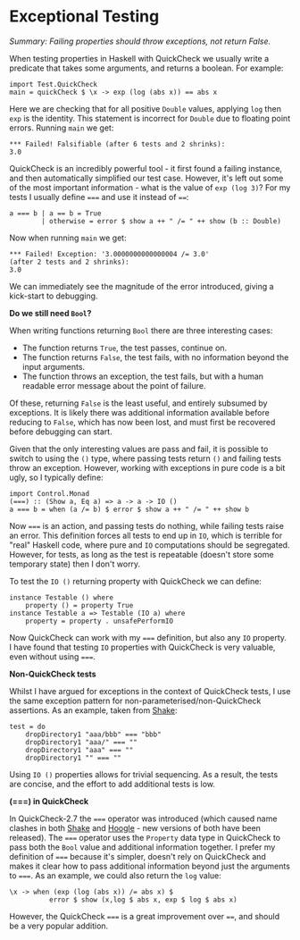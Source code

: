 # Exceptional Testing

_Summary: Failing properties should throw exceptions, not return False._

When testing properties in Haskell with QuickCheck we usually write a predicate that takes some arguments, and returns a boolean. For example:

    import Test.QuickCheck
    main = quickCheck $ \x -> exp (log (abs x)) == abs x

Here we are checking that for all positive `Double` values, applying `log` then `exp` is the identity. This statement is incorrect for `Double` due to floating point errors. Running `main` we get:

    *** Failed! Falsifiable (after 6 tests and 2 shrinks):
    3.0

QuickCheck is an incredibly powerful tool - it first found a failing instance, and then automatically simplified our test case. However, it's left out some of the most important information - what is the value of `exp (log 3)`? For my tests I usually define `===` and use it instead of `==`:

    a === b | a == b = True
			| otherwise = error $ show a ++ " /= " ++ show (b :: Double)

Now when running `main` we get:

    *** Failed! Exception: '3.0000000000000004 /= 3.0'
    (after 2 tests and 2 shrinks):
    3.0

We can immediately see the magnitude of the error introduced, giving a kick-start to debugging.

**Do we still need `Bool`?**

When writing functions returning `Bool` there are three interesting cases:

* The function returns `True`, the test passes, continue on.
* The function returns `False`, the test fails, with no information beyond the input arguments.
* The function throws an exception, the test fails, but with a human readable error message about the point of failure.

Of these, returning `False` is the least useful, and entirely subsumed by exceptions. It is likely there was additional information available before reducing to `False`, which has now been lost, and must first be recovered before debugging can start.

Given that the only interesting values are pass and fail, it is possible to switch to using the `()` type, where passing tests return `()` and failing tests throw an exception. However, working with exceptions in pure code is a bit ugly, so I typically define:

	import Control.Monad
    (===) :: (Show a, Eq a) => a -> a -> IO ()
    a === b = when (a /= b) $ error $ show a ++ " /= " ++ show b

Now `===` is an action, and passing tests do nothing, while failing tests raise an error. This definition forces all tests to end up in `IO`, which is terrible for "real" Haskell code, where pure and `IO` computations should be segregated. However, for tests, as long as the test is repeatable (doesn't store some temporary state) then I don't worry.

To test the `IO ()` returning property with QuickCheck we can define:

    instance Testable () where
        property () = property True
    instance Testable a => Testable (IO a) where
        property = property . unsafePerformIO

Now QuickCheck can work with my `===` definition, but also any `IO` property. I have found that testing `IO` properties with QuickCheck is very valuable, even without using `===`.

**Non-QuickCheck tests**

Whilst I have argued for exceptions in the context of QuickCheck tests, I use the same exception pattern for non-parameterised/non-QuickCheck assertions. As an example, taken from [Shake]():

    test = do
        dropDirectory1 "aaa/bbb" === "bbb"
        dropDirectory1 "aaa/" === ""
        dropDirectory1 "aaa" === ""
        dropDirectory1 "" === ""

Using `IO ()` properties allows for trivial sequencing. As a result, the tests are concise, and the effort to add additional tests is low.

**(===) in QuickCheck**

In QuickCheck-2.7 the `===` operator was introduced (which caused name clashes in both [Shake]() and [Hoogle](http://haskell.org/hoogle) - new versions of both have been released). The `===` operator uses the `Property` data type in QuickCheck to pass both the `Bool` value and additional information together. I prefer my definition of `===` because it's simpler, doesn't rely on QuickCheck and makes it clear how to pass additional information beyond just the arguments to `===`. As an example, we could also return the `log` value:

    \x -> when (exp (log (abs x)) /= abs x) $
              error $ show (x,log $ abs x, exp $ log $ abs x)

However, the QuickCheck `===` is a great improvement over `==`, and should be a very popular addition.
